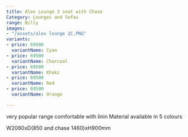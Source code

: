 ```yaml
---
title: Alex Lounge 2 seat with Chase
Category: Lounges and Sofas
range: Billy
images:
- "/assets/alex lounge 2C.PNG"
variants:
- price: 69500
  variantName: Cyan
- price: 69500
  variantName: Charcoal
- price: 69500
  variantName: Khaki
- price: 69500
  variantName: Red
- price: 69500
  variantName: Orange

---
```

very popular range comfortable with linin Material available in 5 colours

W2060xD(850 and chase 1460)xH900mm